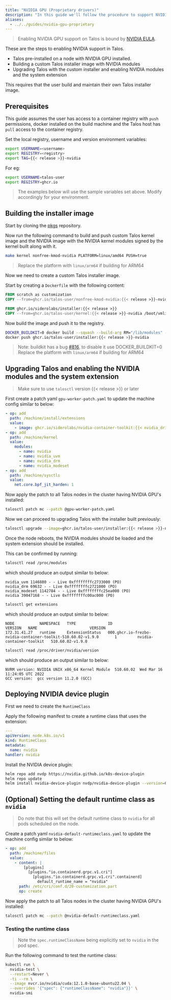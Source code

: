 ```yaml
---
title: "NVIDIA GPU (Proprietary drivers)"
description: "In this guide we'll follow the procedure to support NVIDIA GPU using proprietary drivers on Talos."
aliases:
  - ../../guides/nvidia-gpu-proprietary
---
```


> Enabling NVIDIA GPU support on Talos is bound by [NVIDIA EULA](https://www.nvidia.com/en-us/drivers/nvidia-license/).

These are the steps to enabling NVIDIA support in Talos.

- Talos pre-installed on a node with NVIDIA GPU installed.
- Building a custom Talos installer image with NVIDIA modules
- Upgrading Talos with the custom installer and enabling NVIDIA modules and the system extension

This requires that the user build and maintain their own Talos installer image.

## Prerequisites

This guide assumes the user has access to a container registry with `push` permissions, docker installed on the build machine and the Talos host has `pull` access to the container registry.

Set the local registry, username and version environment variables:

```bash
export USERNAME=<username>
export REGISTRY=<registry>
export TAG={{< release >}}-nvidia
```

For eg:

```bash
export USERNAME=talos-user
export REGISTRY=ghcr.io
```

> The examples below will use the sample variables set above.
Modify accordingly for your environment.

## Building the installer image

Start by cloning the [pkgs](https://github.com/siderolabs/pkgs) repository.

Now run the following command to build and push custom Talos kernel image and the NVIDIA image with the NVIDIA kernel modules signed by the kernel built along with it.

```bash
make kernel nonfree-kmod-nvidia PLATFORM=linux/amd64 PUSH=true
```

> Replace the platform with `linux/arm64` if building for ARM64

Now we need to create a custom Talos installer image.

Start by creating a `Dockerfile` with the following content:

```Dockerfile
FROM scratch as customization
COPY --from=ghcr.io/talos-user/nonfree-kmod-nvidia:{{< release >}}-nvidia /lib/modules /lib/modules

FROM ghcr.io/siderolabs/installer:{{< release >}}
COPY --from=ghcr.io/talos-user/kernel:{{< release >}}-nvidia /boot/vmlinuz /usr/install/${TARGETARCH}/vmlinuz
```

Now build the image and push it to the registry.

```bash
DOCKER_BUILDKIT=0 docker build --squash --build-arg RM="/lib/modules" -t ghcr.io/talos-user/installer:{{< release >}}-nvidia .
docker push ghcr.io/talos-user/installer:{{< release >}}-nvidia
```

> Note: buildkit has a bug [#816](https://github.com/moby/buildkit/issues/816), to disable it use DOCKER_BUILDKIT=0
> Replace the platform with `linux/arm64` if building for ARM64

## Upgrading Talos and enabling the NVIDIA modules and the system extension

> Make sure to use `talosctl` version {{< release >}} or later

First create a patch yaml `gpu-worker-patch.yaml` to update the machine config similar to below:

```yaml
- op: add
  path: /machine/install/extensions
  value:
    - image: ghcr.io/siderolabs/nvidia-container-toolkit:{{< nvidia_driver_release >}}-{{< nvidia_container_toolkit_release >}}
- op: add
  path: /machine/kernel
  value:
    modules:
      - name: nvidia
      - name: nvidia_uvm
      - name: nvidia_drm
      - name: nvidia_modeset
- op: add
  path: /machine/sysctls
  value:
    net.core.bpf_jit_harden: 1
```

Now apply the patch to all Talos nodes in the cluster having NVIDIA GPU's installed:

```bash
talosctl patch mc --patch @gpu-worker-patch.yaml
```

Now we can proceed to upgrading Talos with the installer built previously:

```bash
talosctl upgrade --image=ghcr.io/talos-user/installer:{{< release >}}-nvidia
```

Once the node reboots, the NVIDIA modules should be loaded and the system extension should be installed.

This can be confirmed by running:

```bash
talosctl read /proc/modules
```

which should produce an output similar to below:

```text
nvidia_uvm 1146880 - - Live 0xffffffffc2733000 (PO)
nvidia_drm 69632 - - Live 0xffffffffc2721000 (PO)
nvidia_modeset 1142784 - - Live 0xffffffffc25ea000 (PO)
nvidia 39047168 - - Live 0xffffffffc00ac000 (PO)
```

```bash
talosctl get extensions
```

which should produce an output similar to below:

```text
NODE           NAMESPACE   TYPE              ID                                                                 VERSION   NAME                       VERSION
172.31.41.27   runtime     ExtensionStatus   000.ghcr.io-frezbo-nvidia-container-toolkit-510.60.02-v1.9.0       1         nvidia-container-toolkit   510.60.02-v1.9.0
```

```bash
talosctl read /proc/driver/nvidia/version
```

which should produce an output similar to below:

```text
NVRM version: NVIDIA UNIX x86_64 Kernel Module  510.60.02  Wed Mar 16 11:24:05 UTC 2022
GCC version:  gcc version 11.2.0 (GCC)
```

## Deploying NVIDIA device plugin

First we need to create the `RuntimeClass`

Apply the following manifest to create a runtime class that uses the extension:

```yaml
---
apiVersion: node.k8s.io/v1
kind: RuntimeClass
metadata:
  name: nvidia
handler: nvidia
```

Install the NVIDIA device plugin:

```bash
helm repo add nvdp https://nvidia.github.io/k8s-device-plugin
helm repo update
helm install nvidia-device-plugin nvdp/nvidia-device-plugin --version=0.13.0 --set=runtimeClassName=nvidia
```

## (Optional) Setting the default runtime class as `nvidia`

> Do note that this will set the default runtime class to `nvidia` for all pods scheduled on the node.

Create a patch yaml `nvidia-default-runtimeclass.yaml` to update the machine config similar to below:

```yaml
- op: add
  path: /machine/files
  value:
    - content: |
        [plugins]
          [plugins."io.containerd.grpc.v1.cri"]
            [plugins."io.containerd.grpc.v1.cri".containerd]
              default_runtime_name = "nvidia"
      path: /etc/cri/conf.d/20-customization.part
      op: create
```

Now apply the patch to all Talos nodes in the cluster having NVIDIA GPU's installed:

```bash
talosctl patch mc --patch @nvidia-default-runtimeclass.yaml
```

### Testing the runtime class

> Note the `spec.runtimeClassName` being explicitly set to `nvidia` in the pod spec.

Run the following command to test the runtime class:

```bash
kubectl run \
  nvidia-test \
  --restart=Never \
  -ti --rm \
  --image nvcr.io/nvidia/cuda:12.1.0-base-ubuntu22.04 \
  --overrides '{"spec": {"runtimeClassName": "nvidia"}}' \
  nvidia-smi
```
